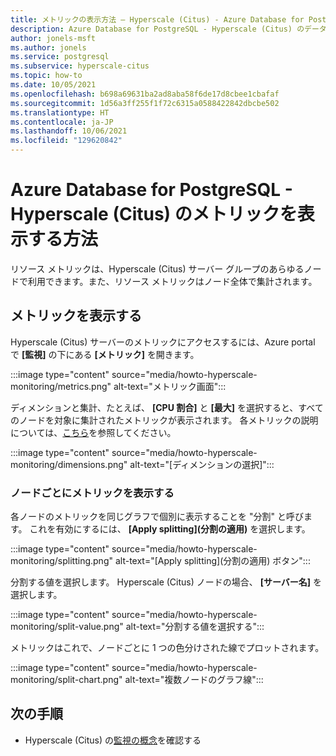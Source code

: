 ```yaml
---
title: メトリックの表示方法 – Hyperscale (Citus) - Azure Database for PostgreSQL
description: Azure Database for PostgreSQL - Hyperscale (Citus) のデータベース メトリックにアクセスする方法
author: jonels-msft
ms.author: jonels
ms.service: postgresql
ms.subservice: hyperscale-citus
ms.topic: how-to
ms.date: 10/05/2021
ms.openlocfilehash: b698a69631ba2ad8aba58f6de17d8cbee1cbafaf
ms.sourcegitcommit: 1d56a3ff255f1f72c6315a0588422842dbcbe502
ms.translationtype: HT
ms.contentlocale: ja-JP
ms.lasthandoff: 10/06/2021
ms.locfileid: "129620842"
---
```

# <a name="how-to-view-metrics-in-azure-database-for-postgresql---hyperscale-citus"></a>Azure Database for PostgreSQL - Hyperscale (Citus) のメトリックを表示する方法

リソース メトリックは、Hyperscale (Citus) サーバー グループのあらゆるノードで利用できます。また、リソース メトリックはノード全体で集計されます。

## <a name="view-metrics"></a>メトリックを表示する

Hyperscale (Citus) サーバーのメトリックにアクセスするには、Azure portal で **[監視]** の下にある **[メトリック]** を開きます。

:::image type="content" source="media/howto-hyperscale-monitoring/metrics.png" alt-text="メトリック画面":::

ディメンションと集計、たとえば、 **[CPU 割合]** と **[最大]** を選択すると、すべてのノードを対象に集計されたメトリックが表示されます。 各メトリックの説明については、[こちら](concepts-hyperscale-monitoring.md#list-of-metrics)を参照してください。

:::image type="content" source="media/howto-hyperscale-monitoring/dimensions.png" alt-text="[ディメンションの選択]":::

### <a name="view-metrics-per-node"></a>ノードごとにメトリックを表示する

各ノードのメトリックを同じグラフで個別に表示することを "分割" と呼びます。
これを有効にするには、 **[Apply splitting]\(分割の適用\)** を選択します。

:::image type="content" source="media/howto-hyperscale-monitoring/splitting.png" alt-text="[Apply splitting]\(分割の適用\) ボタン":::

分割する値を選択します。 Hyperscale (Citus) ノードの場合、 **[サーバー名]** を選択します。

:::image type="content" source="media/howto-hyperscale-monitoring/split-value.png" alt-text="分割する値を選択する":::

メトリックはこれで、ノードごとに 1 つの色分けされた線でプロットされます。

:::image type="content" source="media/howto-hyperscale-monitoring/split-chart.png" alt-text="複数ノードのグラフ線":::

## <a name="next-steps"></a>次の手順

* Hyperscale (Citus) の[監視の概念](concepts-hyperscale-monitoring.md)を確認する
